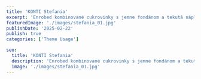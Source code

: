 ```yaml
---
title: 'KONTI Stefania'
excerpt: 'Enrоbed kombinované cukrovinky s jemne fondánom a tekutá náplň s veľkou vôňou koňaku.'
featuredImage: './images/stefania_01.jpg'
publishDate: '2025-02-22'
publish: true
categories: ['Theme Usage']

seo:
  title: 'KONTI Stefania'
  description: 'Enrоbed kombinované cukrovinky s jemne fondánom a tekutá náplň s veľkou vôňou koňaku.'
  image: './images/stefania_01.jpg'
---
```


